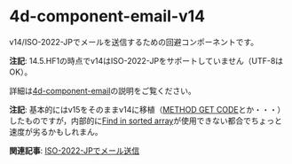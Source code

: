 # 4d-component-email-v14
v14/ISO-2022-JPでメールを送信するための回避コンポーネントです。

**注記**: 14.5.HF1の時点でv14はISO-2022-JPをサポートしていません（UTF-8はOK）。

詳細は[4d-component-email](https://github.com/miyako/4d-component-email)の説明をご覧ください。

**注記**: 基本的にはv15をそのままv14に移植（[METHOD GET CODE](http://doc.4d.com/4dv15r/help/command/ja/page1190.html)とか・・・）したものですが，内部的に[Find in sorted array](http://doc.4d.com/4dv15r/help/command/ja/page1333.html)が使用できない都合でちょっと速度が劣るかもしれまん。

**関連記事**: [ISO-2022-JPでメール送信](http://www.4d.com/jp/blog/mime-and-iso-2022-jp.html)
